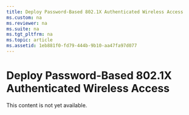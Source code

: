 ```yaml
---
title: Deploy Password-Based 802.1X Authenticated Wireless Access
ms.custom: na
ms.reviewer: na
ms.suite: na
ms.tgt_pltfrm: na
ms.topic: article
ms.assetid: 1eb881f0-fd79-444b-9b10-aa47fa97d077
---
```

# Deploy Password-Based 802.1X Authenticated Wireless Access
This content is not yet available.


